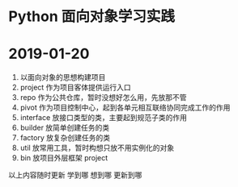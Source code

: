 # Python 面向对象学习实践

# 2019-01-20

1. 以面向对象的思想构建项目
2. project 作为项目客体提供运行入口
3. repo 作为公共仓库，暂时没想好怎么用，先放那不管
3. pivot 作为项目控制中心，起到各单元相互联络协同完成工作的作用
4. interface 放接口类型的类，主要起到规范子类的作用
5. builder 放简单创建任务的类
6. factory 放复杂创建任务的类
7. util 放常用工具，暂时构想只放不用实例化的对象
8. bin 放项目外层框架 project 

以上内容随时更新 学到哪 想到哪 更新到哪